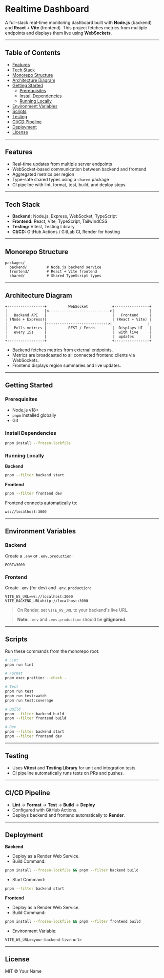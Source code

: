 # Realtime Dashboard

A full-stack real-time monitoring dashboard built with **Node.js** (backend) and **React + Vite** (frontend). This project fetches metrics from multiple endpoints and displays them live using **WebSockets**.

---

## Table of Contents

- [Features](#features)
- [Tech Stack](#tech-stack)
- [Monorepo Structure](#monorepo-structure)
- [Architecture Diagram](#architecture-diagram)
- [Getting Started](#getting-started)
  - [Prerequisites](#prerequisites)
  - [Install Dependencies](#install-dependencies)
  - [Running Locally](#running-locally)
- [Environment Variables](#environment-variables)
- [Scripts](#scripts)
- [Testing](#testing)
- [CI/CD Pipeline](#cicd-pipeline)
- [Deployment](#deployment)
- [License](#license)

---

## Features

- Real-time updates from multiple server endpoints
- WebSocket-based communication between backend and frontend
- Aggregated metrics per region
- Type-safe shared types using a `shared` package
- CI pipeline with lint, format, test, build, and deploy steps

---

## Tech Stack

- **Backend:** Node.js, Express, WebSocket, TypeScript
- **Frontend:** React, Vite, TypeScript, TailwindCSS
- **Testing:** Vitest, Testing Library
- **CI/CD:** GitHub Actions / GitLab CI, Render for hosting

---

## Monorepo Structure

```
packages/
  backend/         # Node.js backend service
  frontend/        # React + Vite frontend
  shared/          # Shared TypeScript types
```

---

## Architecture Diagram

```text
+-----------------+          WebSocket           +----------------+
|                 |<---------------------------->|                |
|   Backend API   |                              |   Frontend     |
| (Node + Express)|                              | (React + Vite) |
|                 |---------------------------->|                |
|   Polls metrics |          REST / Fetch        |  Displays UI   |
|   every 15s     |                              |  with live     |
|                 |                              |  updates       |
+-----------------+                              +----------------+
```

- Backend fetches metrics from external endpoints.
- Metrics are broadcasted to all connected frontend clients via WebSockets.
- Frontend displays region summaries and live updates.

---

## Getting Started

### Prerequisites

- Node.js v18+
- `pnpm` installed globally
- Git

### Install Dependencies

```bash
pnpm install --frozen-lockfile
```

### Running Locally

**Backend**

```bash
pnpm --filter backend start
```

**Frontend**

```bash
pnpm --filter frontend dev
```

Frontend connects automatically to:

```text
ws://localhost:3000
```

---

## Environment Variables

### Backend

Create a `.env` or `.env.production`:

```env
PORT=3000
```

### Frontend

Create `.env` (for dev) and `.env.production`:

```env
VITE_WS_URL=ws://localhost:3000
VITE_BACKEND_URL=http://localhost:3000
```

> On Render, set `VITE_WS_URL` to your backend's live URL.

> **Note:** `.env` and `.env.production` should be **gitignored**.

---

## Scripts

Run these commands from the monorepo root:

```bash
# Lint
pnpm run lint

# Format
pnpm exec prettier --check .

# Test
pnpm run test
pnpm run test:watch
pnpm run test:coverage

# Build
pnpm --filter backend build
pnpm --filter frontend build

# Dev
pnpm --filter backend start
pnpm --filter frontend dev
```

---

## Testing

- Uses **Vitest** and **Testing Library** for unit and integration tests.
- CI pipeline automatically runs tests on PRs and pushes.

---

## CI/CD Pipeline

- **Lint** → **Format** → **Test** → **Build** → **Deploy**
- Configured with GitHub Actions.
- Deploys backend and frontend automatically to **Render**.

---

## Deployment

**Backend**

- Deploy as a Render Web Service.
- Build Command:

```bash
pnpm install --frozen-lockfile && pnpm --filter backend build
```

- Start Command:

```bash
pnpm --filter backend start
```

**Frontend**

- Deploy as a Render Web Service.
- Build Command:

```bash
pnpm install --frozen-lockfile && pnpm --filter frontend build
```

- Environment Variable:

```env
VITE_WS_URL=<your-backend-live-url>
```

---

## License

MIT © Your Name
